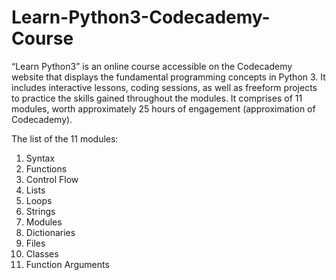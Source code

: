 # Learn-Python3-Codecademy-Course

“Learn Python3” is an online course accessible on the Codecademy website that displays the fundamental programming concepts in Python 3. It includes interactive lessons, coding sessions, as well as freeform projects to practice the skills gained throughout the modules. It comprises of 11 modules, worth approximately 25 hours of engagement (approximation of Codecademy).

The list of the 11 modules:

1.  Syntax
2.  Functions
3.  Control Flow
4.  Lists
5.  Loops
6.  Strings
7.  Modules
8.  Dictionaries
9.  Files
10. Classes
11. Function Arguments
